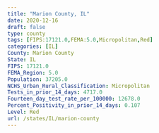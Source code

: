 ```yaml
---
title: "Marion County, IL"
date: 2020-12-16
draft: false
type: county
tags: [FIPS:17121.0,FEMA:5.0,Micropolitan,Red]
categories: [IL]
County: Marion County
State: IL
FIPS: 17121.0
FEMA_Region: 5.0
Population: 37205.0
NCHS_Urban_Rural_Classification: Micropolitan
Tests_in_prior_14_days: 4717.0
Fourteen_day_test_rate_per_100000: 12678.0
Percent_Positivity_in_prior_14_days: 0.107
Level: Red
url: /states/IL/marion-county
---
```



